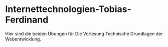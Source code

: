 # Internettechnologien-Tobias-Ferdinand
Hier sind die beiden Übungen für Die Vorlesung Technische Grundlagen der Webentwicklung.
